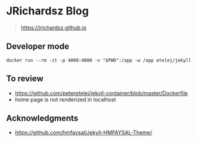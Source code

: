 # JRichardsz Blog

> https://jrichardsz.github.io

## Developer mode

```
docker run --rm -it -p 4000:4000 -v "$PWD":/app -w /app etelej/jekyll
```

## To review

- https://github.com/peteretelej/jekyll-container/blob/master/Dockerfile
- home page is not renderized in localhost

## Acknowledgments

- https://github.com/hmfaysal/Jekyll-HMFAYSAL-Theme/
